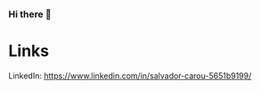 ### Hi there 👋

<!--
**Me llamo Salvador Carou**

Recientemente termine un curso de Programacion Web Full Stack y estoy orientado al Back-end.
Con muchas ganas de incorporarme al mundo laboral para seguir practicando lo que aprendi y mas cosas.
 
Aptitudes:
- Node.js
- Express
- JavaScript
- Crud
- Api
- Web Scraping
- Html
- Mysql/Sequelize
- Css (nivel bajo)
- Aprendiendo Python

-->

# Links
LinkedIn: https://www.linkedin.com/in/salvador-carou-5651b9199/
